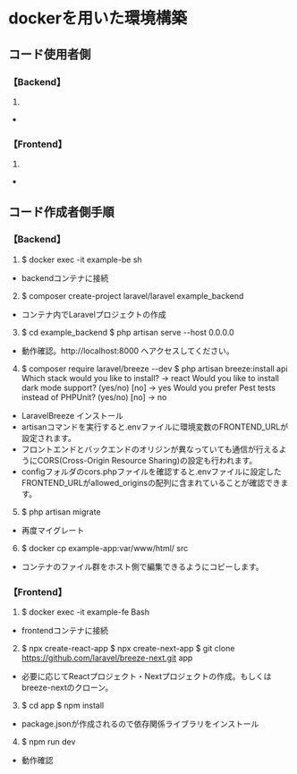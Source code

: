 # dockerを用いた環境構築

## コード使用者側
### 【Backend】
1. 
 - 

### 【Frontend】
1. 
 - 


## コード作成者側手順
### 【Backend】
1. $ docker exec -it example-be sh
 - backendコンテナに接続

2. $ composer create-project laravel/laravel example_backend
 - コンテナ内でLaravelプロジェクトの作成

3. $ cd example_backend
   $ php artisan serve --host 0.0.0.0
 - 動作確認。http://localhost:8000 へアクセスしてください。

4. $ composer require laravel/breeze --dev
   $ php artisan breeze:install api
   Which stack would you like to install?
    -> react
   Would you like to install dark mode support? (yes/no) [no]
    -> yes
   Would you prefer Pest tests instead of PHPUnit? (yes/no) [no]
    -> no
 - LaravelBreeze インストール
 - artisanコマンドを実行すると.envファイルに環境変数のFRONTEND_URLが設定されます。
 - フロントエンドとバックエンドのオリジンが異なっていても通信が行えるようにCORS(Cross-Origin Resource Sharing)の設定も行われます。
 - configフォルダのcors.phpファイルを確認すると.envファイルに設定したFRONTEND_URLがallowed_originsの配列に含まれていることが確認できます。
5. $ php artisan migrate
 - 再度マイグレート

6. $ docker cp example-app:var/www/html/ src
 - コンテナのファイル群をホスト側で編集できるようにコピーします。


### 【Frontend】
1. $ docker exec -it example-fe Bash
 - frontendコンテナに接続

2. $ npx create-react-app
   $ npx create-next-app
   $ git clone https://github.com/laravel/breeze-next.git app
 - 必要に応じてReactプロジェクト・Nextプロジェクトの作成。もしくはbreeze-nextのクローン。

3. $ cd app
   $ npm install
 - package.jsonが作成されるので依存関係ライブラリをインストール

4. $ npm run dev
 - 動作確認

 